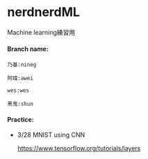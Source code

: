 # nerdnerdML
Machine learning練習用

#### Branch name:
  ```
  乃基:nineg

  阿瑋:awei

  wes:wes

  黑鬼:shun
  ```

#### Practice:

- 3/28 MNIST using CNN

  https://www.tensorflow.org/tutorials/layers
